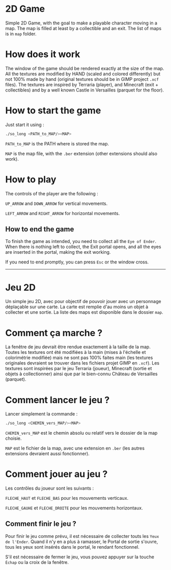 # 2D Game #
Simple 2D Game, with the goal to make a playable character moving in a map. The map is filled at least by a collectible and an exit. 
The list of maps is in `map` folder. 

# How does it work #
The window of the game should be rendered exactly at the size of the map.
All the textures are modified by HAND (scaled and colored differently) but not 100% made by hand (original textures should be in GIMP project `.xcf` files). 
The textures are inspired by Terraria (player), and Minecraft (exit + collectibles) and by a well known Castle in Versailles (parquet for the floor).


# How to start the game #
Just start it using :
```sh
./so_long <PATH_to_MAP/><MAP>
```
`PATH_to_MAP` is the PATH where is stored the map.

`MAP` is the map file, with the `.ber` extension (other extensions should also work).

# How to play #
The controls of the player are the following :

`UP_ARROW` and `DOWN_ARROW` for vertical movements.

`LEFT_ARROW` and `RIGHT_ARROW` for horizontal movements.

## How to end the game ## 
To finish the game as intended, you need to collect all the `Eye of Ender`. 
When there is nothing left to collect, the Exit portal opens, and all the eyes are inserted in the portal, making the exit working.

If you need to end promptly, you can press `Esc` or the window cross.

---

# Jeu 2D #
Un simple jeu 2D, avec pour objectif de pouvoir jouer avec un personnage déplaçable sur une carte. La carte est remplie d'au moins un objet à collecter et une sortie.
La liste des maps est disponible dans le dossier `map`.

# Comment ça marche ? #
La fenêtre de jeu devrait être rendue exactement à la taille de la map.
Toutes les textures ont été modifiées à la main (mises à l'échelle et colorimétrie modifiée) mais ne sont pas 100% faites main (les textures originales devraient se trouver dans les fichiers projet GIMP en `.xcf`).
Les textures sont inspirées par le jeu Terraria (joueur), Minecraft (sortie et objets à collectionner) ainsi que par le bien-connu Château de Versailles (parquet).

# Comment lancer le jeu ? #
Lancer simplement la commande :
```sh
./so_long <CHEMIN_vers_MAP/><MAP>
```
`CHEMIN_vers_MAP` est le chemin absolu ou relatif vers le dossier de la map choisie.

`MAP` est le fichier de la map, avec une extension en `.ber` (les autres extensions devraient aussi fonctionner).

# Comment jouer au jeu ? #
Les contrôles du joueur sont les suivants :

`FLECHE_HAUT` et `FLECHE_BAS` pour les mouvements verticaux.

`FLECHE_GAUHE` et `FLECHE_DROITE` pour les mouvements horizontaux.

## Comment finir le jeu ? ## 
Pour finir le jeu comme prévu, il est nécessaire de collecter touts les `Yeux de l'Ender`.
Quand il n'y en a plus à ramasser, le Portal de sortie s'ouvre, tous les yeux sont insérés dans le portal, le rendant fonctionnel.

S'il est nécessaire de fermer le jeu, vous pouvez appuyer sur la touche `Échap` ou la croix de la fenêtre.
